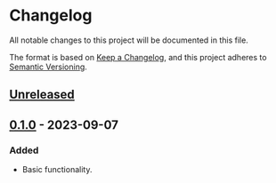 # Changelog

All notable changes to this project will be documented in this file.

The format is based on [Keep a Changelog](https://keepachangelog.com/en/1.0.0/),
and this project adheres to [Semantic Versioning](https://semver.org/spec/v2.0.0.html).

## [Unreleased]

## [0.1.0] - 2023-09-07

### Added

- Basic functionality.

[unreleased]: https://github.com/LipPkg/LipIndex/compare/v0.1.0...HEAD
[0.1.0]: https://github.com/LipPkg/LipIndex/releases/tag/v0.1.0
